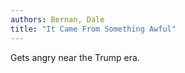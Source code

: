 ```yaml
---
authors: Bernan, Dale
title: "It Came From Something Awful"
---
```


Gets angry near the Trump era.
